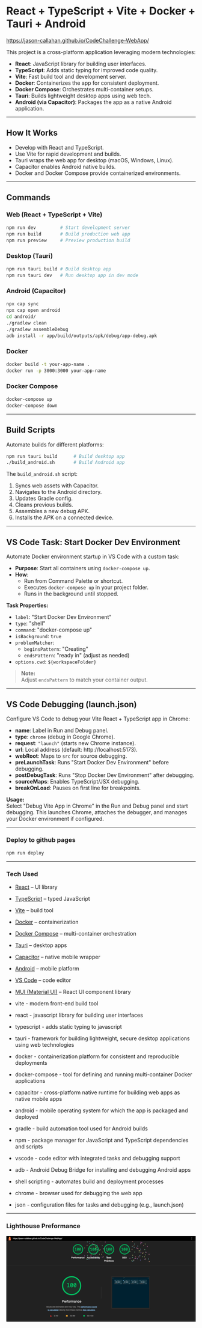 # React + TypeScript + Vite + Docker + Tauri + Android

https://jason-callahan.github.io/CodeChallenge-WebApp/

This project is a cross-platform application leveraging modern technologies:

- **React**: JavaScript library for building user interfaces.
- **TypeScript**: Adds static typing for improved code quality.
- **Vite**: Fast build tool and development server.
- **Docker**: Containerizes the app for consistent deployment.
- **Docker Compose**: Orchestrates multi-container setups.
- **Tauri**: Builds lightweight desktop apps using web tech.
- **Android (via Capacitor)**: Packages the app as a native Android application.

---

## How It Works

- Develop with React and TypeScript.
- Use Vite for rapid development and builds.
- Tauri wraps the web app for desktop (macOS, Windows, Linux).
- Capacitor enables Android native builds.
- Docker and Docker Compose provide containerized environments.

---

## Commands

### Web (React + TypeScript + Vite)
```bash
npm run dev         # Start development server
npm run build       # Build production web app
npm run preview     # Preview production build
```

### Desktop (Tauri)
```bash
npm run tauri build # Build desktop app
npm run tauri dev   # Run desktop app in dev mode
```

### Android (Capacitor)
```bash
npx cap sync
npx cap open android
cd android/
./gradlew clean
./gradlew assembleDebug
adb install -r app/build/outputs/apk/debug/app-debug.apk
```

### Docker
```bash
docker build -t your-app-name .
docker run -p 3000:3000 your-app-name
```

### Docker Compose
```bash
docker-compose up
docker-compose down
```

---

## Build Scripts

Automate builds for different platforms:

```bash
npm run tauri build      # Build desktop app
./build_android.sh       # Build Android app
```

The `build_android.sh` script:

1. Syncs web assets with Capacitor.
2. Navigates to the Android directory.
3. Updates Gradle config.
4. Cleans previous builds.
5. Assembles a new debug APK.
6. Installs the APK on a connected device.

---

## VS Code Task: Start Docker Dev Environment

Automate Docker environment startup in VS Code with a custom task:

- **Purpose**: Start all containers using `docker-compose up`.
- **How**:
  - Run from Command Palette or shortcut.
  - Executes `docker-compose up` in your project folder.
  - Runs in the background until stopped.

**Task Properties:**
- `label`: "Start Docker Dev Environment"
- `type`: "shell"
- `command`: "docker-compose up"
- `isBackground`: `true`
- `problemMatcher`:
  - `beginsPattern`: "Creating"
  - `endsPattern`: "ready in" (adjust as needed)
- `options.cwd`: `${workspaceFolder}`

> **Note:**  
> Adjust `endsPattern` to match your container output.

---

## VS Code Debugging (launch.json)

Configure VS Code to debug your Vite React + TypeScript app in Chrome:

- **name**: Label in Run and Debug panel.
- **type**: `chrome` (debug in Google Chrome).
- **request**: `"launch"` (starts new Chrome instance).
- **url**: Local address (default: http://localhost:5173).
- **webRoot**: Maps to `src` for source debugging.
- **preLaunchTask**: Runs "Start Docker Dev Environment" before debugging.
- **postDebugTask**: Runs "Stop Docker Dev Environment" after debugging.
- **sourceMaps**: Enables TypeScript/JSX debugging.
- **breakOnLoad**: Pauses on first line for breakpoints.

**Usage:**  
Select "Debug Vite App in Chrome" in the Run and Debug panel and start debugging. This launches Chrome, attaches the debugger, and manages your Docker environment if configured.


---


### Deploy to github pages
```bash
npm run deploy  
```

---

### Tech Used  

- [React](https://react.dev/docs) – UI library
- [TypeScript](https://www.typescriptlang.org/docs/) – typed JavaScript
- [Vite](https://vitejs.dev/guide/) – build tool
- [Docker](https://docs.docker.com/) – containerization
- [Docker Compose](https://docs.docker.com/compose/) – multi-container orchestration
- [Tauri](https://tauri.app/v1/guides/) – desktop apps
- [Capacitor](https://capacitorjs.com/docs) – native mobile wrapper
- [Android](https://developer.android.com/docs) – mobile platform
- [VS Code](https://code.visualstudio.com/docs) – code editor
- [MUI (Material UI)](https://mui.com/material-ui/getting-started/overview/) – React UI component library

- vite - modern front-end build tool
- react - javascript library for building user interfaces
- typescript - adds static typing to javascript
- tauri - framework for building lightweight, secure desktop applications using web technologies
- docker - containerization platform for consistent and reproducible deployments
- docker-compose - tool for defining and running multi-container Docker applications
- capacitor - cross-platform native runtime for building web apps as native mobile apps
- android - mobile operating system for which the app is packaged and deployed
- gradle - build automation tool used for Android builds
- npm - package manager for JavaScript and TypeScript dependencies and scripts
- vscode - code editor with integrated tasks and debugging support
- adb - Android Debug Bridge for installing and debugging Android apps
- shell scripting - automates build and deployment processes
- chrome - browser used for debugging the web app
- json - configuration files for tasks and debugging (e.g., launch.json)  

---

### Lighthouse Preformance

![alt text](image.png)
